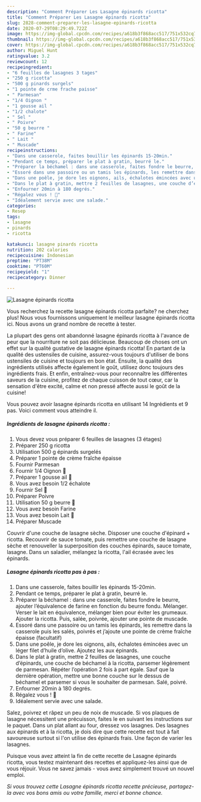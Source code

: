 ```yaml
---
description: "Comment Préparer Les Lasagne épinards ricotta"
title: "Comment Préparer Les Lasagne épinards ricotta"
slug: 2828-comment-preparer-les-lasagne-epinards-ricotta
date: 2020-07-29T08:29:49.722Z
image: https://img-global.cpcdn.com/recipes/a618b3f868acc517/751x532cq70/lasagne-epinards-ricotta-photo-principale-de-la-recette.jpg
thumbnail: https://img-global.cpcdn.com/recipes/a618b3f868acc517/751x532cq70/lasagne-epinards-ricotta-photo-principale-de-la-recette.jpg
cover: https://img-global.cpcdn.com/recipes/a618b3f868acc517/751x532cq70/lasagne-epinards-ricotta-photo-principale-de-la-recette.jpg
author: Miguel Hunt
ratingvalue: 3.2
reviewcount: 12
recipeingredient:
- "6 feuilles de lasagnes 3 tages"
- "250 g ricotta"
- "500 g pinards surgels"
- "1 pointe de crme frache paisse"
- " Parmesan"
- "1/4 Oignon "
- "1 gousse ail "
- "1/2 chalote"
- " Sel "
- " Poivre"
- "50 g beurre "
- " Farine"
- " Lait "
- " Muscade"
recipeinstructions:
- "Dans une casserole, faites bouillir les épinards 15-20min."
- "Pendant ce temps, préparer le plat à gratin, beurré le."
- "Préparer la béchamel : dans une casserole, faites fondre le beurre, ajouter l’équivalence de farine en fonction du beurre fondu. Mélanger. Verser le lait en équivalence, mélanger bien pour éviter les grumeaux. Ajouter la ricotta. Puis, salée, poivrée, ajouter une pointe de muscade."
- "Essoré dans une passoire ou un tamis les épinards, les remettre dans la casserole puis les salés, poivrés et j’ajoute une pointe de crème fraîche épaisse (facultatif)"
- "Dans une poêle, je dore les oignons, ails, échalotes émincées avec un léger filet d’huile d’olive. Ajoutez les aux épinards."
- "Dans le plat à gratin, mettre 2 feuilles de lasagnes, une couche d’épinards, une couche de béchamel à la ricotta, parsemer légèrement de parmesan. Répéter l’opération 2 fois à part égale. Sauf que la dernière opération, mettre une bonne couche sur le dessus de béchamel et parsemer si vous le souhaiter de parmesan. Salé, poivré."
- "Enfourner 20min à 180 degrés."
- "Régalez vous ! 🤤"
- "Idéalement servie avec une salade."
categories:
- Resep
tags:
- lasagne
- pinards
- ricotta

katakunci: lasagne pinards ricotta 
nutrition: 202 calories
recipecuisine: Indonesian
preptime: "PT38M"
cooktime: "PT60M"
recipeyield: "1"
recipecategory: Dinner

---
```



![Lasagne épinards ricotta](https://img-global.cpcdn.com/recipes/a618b3f868acc517/751x532cq70/lasagne-epinards-ricotta-photo-principale-de-la-recette.jpg)

Vous recherchez la recette lasagne épinards ricotta parfaite? ne cherchez plus! Nous vous fournissons uniquement le meilleur lasagne épinards ricotta ici. Nous avons un grand nombre de recette à tester.

La plupart des gens ont abandonné lasagne épinards ricotta à l'avance de peur que la nourriture ne soit pas délicieuse. Beaucoup de choses ont un effet sur la qualité gustative de lasagne épinards ricotta! En partant de la qualité des ustensiles de cuisine, assurez-vous toujours d'utiliser de bons ustensiles de cuisine et toujours en bon état. Ensuite, la qualité des ingrédients utilisés affecte également le goût, utilisez donc toujours des ingrédients frais. Et enfin, entraînez-vous pour reconnaître les différentes saveurs de la cuisine, profitez de chaque cuisson de tout cœur, car la sensation d'être excité, calme et non pressé affecte aussi le goût de la cuisine!

<!--inarticleads1-->

Vous pouvez avoir lasagne épinards ricotta en utilisant 14 Ingrédients et 9 pas. Voici comment vous atteindre il.

##### Ingrédients de lasagne épinards ricotta :

1. Vous devez vous préparer 6 feuilles de lasagnes (3 étages)
1. Préparer 250 g ricotta
1. Utilisation 500 g épinards surgelés
1. Préparer 1 pointe de crème fraîche épaisse
1. Fournir  Parmesan
1. Fournir 1/4 Oignon 🧅
1. Préparer 1 gousse ail 🧄
1. Vous avez besoin 1/2 échalote
1. Fournir  Sel 🧂
1. Préparer  Poivre
1. Utilisation 50 g beurre 🧈
1. Vous avez besoin  Farine
1. Vous avez besoin  Lait 🥛
1. Préparer  Muscade


Couvrir d&#39;une couche de lasagne sèche. Disposer une couche d&#39;épinard + ricotta. Recouvrir de sauce tomate, puis remettre une couche de lasagne sèche et renouveller la superposition des couches épinards, sauce tomate, lasagne. Dans un saladier, mélangez la ricotta, l&#39;ail écrasée avec les épinards. 

<!--inarticleads2-->

##### Lasagne épinards ricotta pas à pas :

1. Dans une casserole, faites bouillir les épinards 15-20min.
1. Pendant ce temps, préparer le plat à gratin, beurré le.
1. Préparer la béchamel : dans une casserole, faites fondre le beurre, ajouter l’équivalence de farine en fonction du beurre fondu. Mélanger. Verser le lait en équivalence, mélanger bien pour éviter les grumeaux. Ajouter la ricotta. Puis, salée, poivrée, ajouter une pointe de muscade.
1. Essoré dans une passoire ou un tamis les épinards, les remettre dans la casserole puis les salés, poivrés et j’ajoute une pointe de crème fraîche épaisse (facultatif)
1. Dans une poêle, je dore les oignons, ails, échalotes émincées avec un léger filet d’huile d’olive. Ajoutez les aux épinards.
1. Dans le plat à gratin, mettre 2 feuilles de lasagnes, une couche d’épinards, une couche de béchamel à la ricotta, parsemer légèrement de parmesan. Répéter l’opération 2 fois à part égale. Sauf que la dernière opération, mettre une bonne couche sur le dessus de béchamel et parsemer si vous le souhaiter de parmesan. Salé, poivré.
1. Enfourner 20min à 180 degrés.
1. Régalez vous ! 🤤
1. Idéalement servie avec une salade.


Salez, poivrez et râpez un peu de noix de muscade. Si vos plaques de lasagne nécessitent une précuisson, faites le en suivant les instructions sur le paquet. Dans un plat allant au four, dressez vos lasagnes. Des lasagnes aux épinards et à la ricotta, je dois dire que cette recette est tout à fait savoureuse surtout si l&#39;on utilise des épinards frais. Une façon de varier les lasagnes. 

<!--inarticleads1-->

<p>
Puisque vous avez atteint la fin de cette recette de Lasagne épinards ricotta, vous testez maintenant des recettes et appliquez-les ainsi que de vous réjouir. Vous ne savez jamais - vous avez simplement trouvé un nouvel emploi.
</p>

<p>
<i>Si vous trouvez cette Lasagne épinards ricotta recette précieuse, partagez-la avec vos bons amis ou votre famille, merci et bonne chance.</i>
</p>
